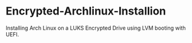# Encrypted-Archlinux-Installion
Installing Arch Linux on a LUKS Encrypted Drive using LVM booting with UEFI. 
